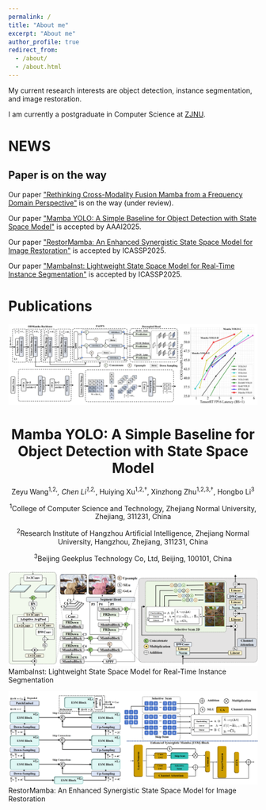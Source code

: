 ```yaml
---
permalink: /
title: "About me"
excerpt: "About me"
author_profile: true
redirect_from: 
  - /about/
  - /about.html
---
```


My current research interests are object detection, instance segmentation, and image restoration.

I am currently a postgraduate in Computer Science at [ZJNU](https://www.zjnu.edu.cn/main.htm).


# NEWS
## Paper is on the way
Our paper ["Rethinking Cross-Modality Fusion Mamba from a Frequency Domain Perspective"]() is on the way (under review).

Our paper ["Mamba YOLO: A Simple Baseline for Object Detection with State Space Model"]() is accepted by AAAI2025.

Our paper ["RestorMamba: An Enhanced Synergistic State Space Model for Image Restoration"]() is accepted by ICASSP2025.

Our paper ["MambaInst: Lightweight State Space Model for Real-Time Instance Segmentation"]() is accepted by ICASSP2025.


# Publications  

![image](./mambayolo.jpg)

# <center>Mamba YOLO: A Simple Baseline for Object Detection with State Space Model</center>

<div align="center">
  
Zeyu Wang<sup>1,2,*</sup>, Chen Li<sup>1,2,*</sup>, Huiying Xu<sup>1,2,†</sup>, Xinzhong Zhu<sup>1,2,3,†</sup>, Hongbo Li<sup>3</sup>

<sup>1</sup>College of Computer Science and Technology, Zhejiang Normal University, Zhejiang, 311231, China  

<sup>2</sup>Research Institute of Hangzhou Artificial Intelligence, Zhejiang Normal University, Hangzhou, Zhejiang, 311231, China  

<sup>3</sup>Beijing Geekplus Technology Co, Ltd, Beijing, 100101, China  

</div>


![image](./mambainst.jpg)
MambaInst: Lightweight State Space Model for Real-Time Instance Segmentation


![image](./restormamba.jpg)
RestorMamba: An Enhanced Synergistic State Space Model for Image Restoration
